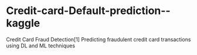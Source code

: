 # Credit-card-Default-prediction--kaggle
Credit Card Fraud Detection[1] Predicting fraudulent credit card transactions using DL and ML techniques
